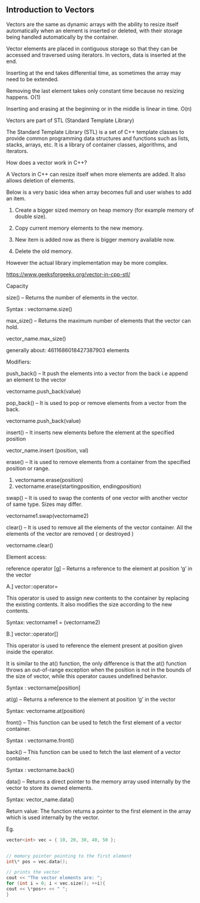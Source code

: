 ## Introduction to Vectors

Vectors are the same as dynamic arrays with the ability to resize itself automatically when an element is inserted or deleted, with their storage being handled automatically by the container.

Vector elements are placed in contiguous storage so that they can be accessed and traversed using iterators. In vectors, data is inserted at the end.

Inserting at the end takes differential time, as sometimes the array may need to be extended.

Removing the last element takes only constant time because no resizing happens. O(1)

Inserting and erasing at the beginning or in the middle is linear in time. O(n)

Vectors are part of STL (Standard Template Library)

The Standard Template Library (STL) is a set of C++ template classes to provide common programming data structures and functions such as lists, stacks, arrays, etc. It is a library of container classes, algorithms, and iterators.

How does a vector work in C++?

A Vectors in C++ can resize itself when more elements are added. It also allows deletion of elements.

Below is a very basic idea when array becomes full and user wishes to add an item.

1. Create a bigger sized memory on heap memory (for example memory of double size).

2. Copy current memory elements to the new memory.

3. New item is added now as there is bigger memory available now.

4. Delete the old memory.

However the actual library implementation may be more complex.

https://www.geeksforgeeks.org/vector-in-cpp-stl/

Capacity

size() – Returns the number of elements in the vector.

Syntax :
vectorname.size()

max_size() – Returns the maximum number of elements that the vector can hold.

vector_name.max_size()

generally about: 4611686018427387903 elements

Modifiers:

push_back() – It push the elements into a vector from the back i.e append an element to the vector

vectorname.push_back(value)

pop_back() – It is used to pop or remove elements from a vector from the back.

vectorname.push_back(value)

insert() – It inserts new elements before the element at the specified position

vector_name.insert (position, val)

erase() – It is used to remove elements from a container from the specified position or range.

1. vectorname.erase(position)
2. vectorname.erase(startingposition, endingposition)

swap() – It is used to swap the contents of one vector with another vector of same type. Sizes may differ.

vectorname1.swap(vectorname2)

clear() – It is used to remove all the elements of the vector container. All the elements of the vector are
removed ( or destroyed )

vectorname.clear()

Element access:

reference operator [g] – Returns a reference to the element at position ‘g’ in the vector

A.] vector::operator=

This operator is used to assign new contents to the container by replacing the existing contents.
It also modifies the size according to the new contents.

Syntax: vectorname1 = (vectorname2)

B.] vector::operator[]

This operator is used to reference the element present at position given inside the operator.

It is similar to the at() function, the only difference is that the at() function throws an out-of-range exception when the position is not in the bounds of the size of vector, while this operator causes undefined behavior.

Syntax : vectorname[position]

at(g) – Returns a reference to the element at position ‘g’ in the vector

Syntax:
vectorname.at(position)

front() – This function can be used to fetch the first element of a vector container.

Syntax :
vectorname.front()

back() – This function can be used to fetch the last element of a vector container.

Syntax :
vectorname.back()

data() – Returns a direct pointer to the memory array used internally by the vector to store its owned elements.

Syntax: vector_name.data()

Return value: The function returns a pointer to the first element in the array which is used internally by the vector.

Eg.

```cpp
vector<int> vec = { 10, 20, 30, 40, 50 };


// memory pointer pointing to the first element
int\* pos = vec.data();

// prints the vector
cout << "The vector elements are: ";
for (int i = 0; i < vec.size(); ++i){
cout << \*pos++ << " ";
}
```
